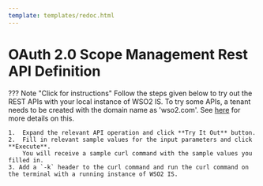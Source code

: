 ```yaml
---
template: templates/redoc.html
---
```


# OAuth 2.0 Scope Management Rest API Definition

??? Note "Click for instructions"
    Follow the steps given below to try out the REST APIs with your local instance of WSO2 IS.
    To try some APIs, a tenant needs to be created with the domain name as 'wso2.com'.
    See [here]({{base_path}}/guides/tenants/tenant-mgt) for more details on this.
    
    1.  Expand the relevant API operation and click **Try It Out** button.  
    2.  Fill in relevant sample values for the input parameters and click **Execute**. 
        You will receive a sample curl command with the sample values you filled in. 
    3. Add a `-k` header to the curl command and run the curl command on the terminal with a running instance of WSO2 IS. 

<redoc spec-url="../../apis/restapis/oauth2-scope-endpoint.yaml"></redoc>
